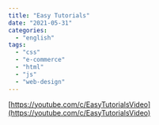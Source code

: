 ```yaml
---
title: "Easy Tutorials"
date: "2021-05-31"
categories:
  - "english"
tags:
  - "css"
  - "e-commerce"
  - "html"
  - "js"
  - "web-design"
---
```


[https://youtube.com/c/EasyTutorialsVideo](https://youtube.com/c/EasyTutorialsVideo)
